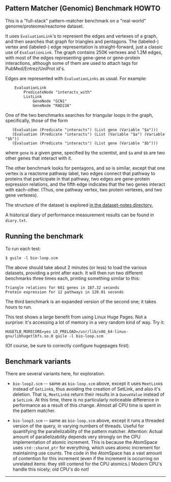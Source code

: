 
Pattern Matcher (Genomic) Benchmark HOWTO
-----------------------------------------
This is a "full-stack" pattern-matcher benchmark on a "real-world"
genome/proteome/reactome dataset.

It uses `EvaluationLink`'s to represent the edges and vertexes of
a graph, and then searches that graph for triangles and pentagons.
The (labeled-) vertex and (labeled-) edge representation is
straight-forward, just a classic use of `EvaluationLink`. The
graph contains 250K vertexes and 1.2M edges, with most of the
edges representing gene-gene or gene-protein interactions, although
some of them are used to attach tags for PubMed/Entrez/UniProt id's.

Edges are represented with `EvaluationLinks` as usual. For example:
```
	EvaluationLink
		PredicateNode "interacts_with"
		ListLink
			GeneNode "GCN1"
			GeneNode "RAD23A"
```

One of the two benchmarks searches for triangular loops in the
graph, specifically, those of the form
```
   (Evaluation (Predicate "interacts") (List gene (Variable "$a")))
   (Evaluation (Predicate "interacts") (List (Variable "$a") (Variable "$b"))
   (Evaluation (Predicate "interacts") (List gene (Variable "$b")))
```
where `gene` is a given gene, specified by the scientist, and `$a` and
`$b` are two other genes that interact with it.

The other benchmark looks for pentagons, and so is similar, except that
one vertex is a reactome pathway label, two edges connect that pathway
to proteins that participate in that pathway, two edges are gene-protein
expression relations, and the fifth edge indicates that the two genes
interact with each-other. (Thus, one pathway vertex, two protein vertexes,
and two gene vertexes).

The structure of the dataset is explored
[in the dataset-notes directory.](./dataset-notes)

A historical diary of performance measurement results can be found in
`diary.txt`.

## Running the benchmark

To run each test:
```
$ guile -l bio-loop.scm
```
The above should take about 2 minutes (or less) to load the various
datasets, providing a print after each.  It will then run two different
benchmarks three times each, printing something similar to this:

```
Triangle relations for 681 genes in 187.32 seconds
Protein expression for 12 pathways in 120.01 seconds
```
The third benchmark is an expanded version of the second one; it takes
hours to run.

This test shows a large benefit from using Linux Huge Pages.
Not a surprise: it's accessing a lot of memory in a very random
kind of way.  Try it:
```
HUGETLB_MORECORE=yes LD_PRELOAD=/usr/lib/x86_64-linux-gnu/libhugetlbfs.so.0 guile -l bio-loop.scm
```
(Of course, be sure to correctly configure hugepages first).

## Benchmark variants

There are several variants here, for exploration.
* `bio-loop2.scm` -- same as `bio-loop.scm` above, except it uses
  `MeetLink`s instead of `GetLink`s, thus avoiding the creation of
  SetLink, and also it's deletion.  That is, `MeetLink`s return
  their results in a `QueueValue` instead of a `SetLink`.
  At this time, there is no particularly noticeable difference in
  performance as a result of this change. Almost all CPU time is spent
  in the pattern matcher.

* `bio-loop3.scm` -- same as `bio-loop.scm` above, except it runs
  a threaded version of the query, in varying numbers of threads.
  Useful for quantifying the parallelizability of the pattern matcher.
  Attention: Actual amount of parallelizability depends very strongly
  on the CPU implementation of atomic increment. This is because the
  AtomSpace uses `std::shared_ptr` for everything, which uses atomic
  increment for maintaining use counts. The code in the AtomSpace has
  a vast amount of contention for this increment (even if the increment
  is occurring on unrelated items: they still contend for the CPU
  atomics.) Modern CPU's handle this nicely; old CPU's do not!

--------
